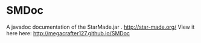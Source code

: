 # SMDoc
A javadoc documentation of the StarMade.jar . http://star-made.org/ 
View it here here: http://megacrafter127.github.io/SMDoc
